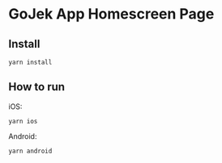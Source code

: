 # GoJek App Homescreen Page

## Install
```
yarn install
```

## How to run

iOS:
```
yarn ios
```

Android: 
```
yarn android
```
